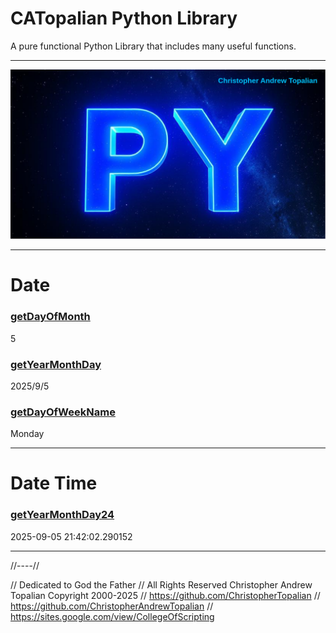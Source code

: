 # CATopalian Python Library
A pure functional Python Library that includes many useful functions.

---

![py001](src/media/textures/bg/py001.png)

---

# Date

### [getDayOfMonth](src/py/date/getDayOfMonth.py)  
5

### [getYearMonthDay](src/py/date/getYearMonthDay.py)  
2025/9/5

### [getDayOfWeekName](src/py/date/getDayOfWeekName.py)  
Monday

---

# Date Time

### [getYearMonthDay24](src/py/date_time/getYearMonthDay24.py)  
2025-09-05 21:42:02.290152

---

//----//

// Dedicated to God the Father
// All Rights Reserved Christopher Andrew Topalian Copyright 2000-2025
// https://github.com/ChristopherTopalian
// https://github.com/ChristopherAndrewTopalian
// https://sites.google.com/view/CollegeOfScripting

